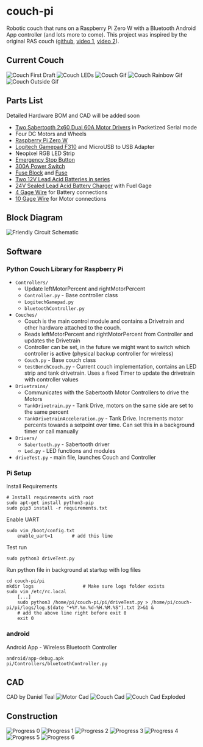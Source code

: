 # couch-pi
Robotic couch that runs on a Raspberry Pi Zero W with a Bluetooth Android App controller (and lots more to come). This project was inspired by the original RAS couch ([github](https://github.com/ut-ras/couch-firmware), [video 1](https://www.youtube.com/watch?v=L9J6vn5uEHM), [video 2](https://www.youtube.com/watch?v=2wl4B_LGgxU)).


## Current Couch
![Couch First Draft](img/couch_firstdraft.png)
![Couch LEDs](img/couch_lights_3.jpg)
![Couch Gif](img/couch.gif)
![Couch Rainbow Gif](img/couch_rainbow.gif)
![Couch Outside Gif](img/couch_outside.gif)


## Parts List
Detailed Hardware BOM and CAD will be added soon
* [Two Sabertooth 2x60 Dual 60A Motor Drivers](https://www.amazon.com/Sabertooth-2x60-Dual-Motor-Driver/dp/B00B3Z347W) in Packetized Serial mode
* Four DC Motors and Wheels
* [Raspberry Pi Zero W](https://www.adafruit.com/product/3400)
* [Logitech Gamepad F310](https://www.amazon.com/Logitech-940-000110-Gamepad-F310/dp/B003VAHYQY/ref=sr_1_4?ie=UTF8&qid=1550446653&sr=8-4&keywords=pc+gamepad) and MicroUSB to USB Adapter
* Neopixel RGB LED Strip
* [Emergency Stop Button](https://www.amazon.com/JMAF-Mushroom-Emergency-Button-Switch/dp/B07BCY7HGN)
* [300A Power Switch](https://www.amazon.com/Blue-Sea-Systems-Battery-Switch/dp/B00445KFZ2)
* [Fuse Block](https://www.amazon.com/gp/product/B000K2K7TW) and [Fuse](https://www.amazon.com/gp/product/B005EUTA3E)
* [Two 12V Lead Acid Batteries in series](https://www.amazon.com/Universal-UB12550GRP22NF-UB12550-Group-Battery/dp/B00HSW8FYQ)
* [24V Sealed Lead Acid Battery Charger](https://www.amazon.com/gp/product/B072Y228D6) with Fuel Gage
* [4 Gage Wire](https://www.mcmaster.com/6948k92) for Battery connections
* [10 Gage Wire](https://www.mcmaster.com/6659t18) for Motor connections

## Block Diagram
![Friendly Circuit Schematic](img/Couch_Friendly_Diagram.png)

## Software
### Python Couch Library for Raspberry Pi
 * `Controllers/`
     * Update leftMotorPercent and rightMotorPercent
     * `Controller.py` - Base controller class
     * `LogitechGamepad.py`
     * `bluetoothController.py`
 * `Couches/`
     * Couch is the main control module and contains a Drivetrain and other hardware attached to the couch. 
     * Reads leftMotorPercent and rightMotorPercent from Controller and updates the Drivetrain
     * Controller can be set, in the future we might want to switch which controller is active (physical backup controller for wireless)
     * `Couch.py` - Base couch class
     * `testBenchCouch.py` - Current couch implementation, contains an LED strip and tank drivetrain. Uses a fixed Timer to update the drivetrain with controller values
 * `Drivetrains/`
     * Communicates with the Sabertooth Motor Controllers to drive the Motors
     * `TankDrivetrain.py` - Tank Drive, motors on the same side are set to the same percent
     * `TankDrivetrainAcceleration.py` - Tank Drive. Increments motor percents towards a setpoint over time. Can set this in a background timer or call manually
 * `Drivers/`
     * `Sabertooth.py` - Sabertooth driver
     * `Led.py` - LED functions and modules 
 * `driveTest.py` - main file, launches Couch and Controller
### Pi Setup
Install Requirements
```
# Install requirements with root
sudo apt-get install python3-pip
sudo pip3 install -r requirements.txt
```
Enable UART
```
sudo vim /boot/config.txt
    enable_uart=1       # add this line
```
Test run
```
sudo python3 driveTest.py
```

Run python file in background at startup with log files
```
cd couch-pi/pi
mkdir logs                  # Make sure logs folder exists
sudo vim /etc/rc.local
    [...]
    sudo python3 /home/pi/couch-pi/pi/driveTest.py > /home/pi/couch-pi/pi/logs/log.$(date "+%Y.%m.%d-%H.%M.%S").txt 2>&1 &
    # add the above line right before exit 0
    exit 0      
```
### android
Android App - Wireless Bluetooth Controller
```
android/app-debug.apk
pi/Controllers/bluetoothController.py
```


## CAD
CAD by Daniel Teal
![Motor Cad](img/motor.png)
![Couch Cad](img/couch_cad.jpg)
![Couch Cad Exploded](img/couch_cad_exploded.jpg)


## Construction
![Progress 0](img/progress_0.jpg)
![Progress 1](img/progress_1.jpg)
![Progress 2](img/progress_2.jpg)
![Progress 3](img/progress_3.jpg)
![Progress 4](img/progress_4.jpg)
![Progress 5](img/progress_5.jpg)
![Progress 6](img/progress_6.jpg)
